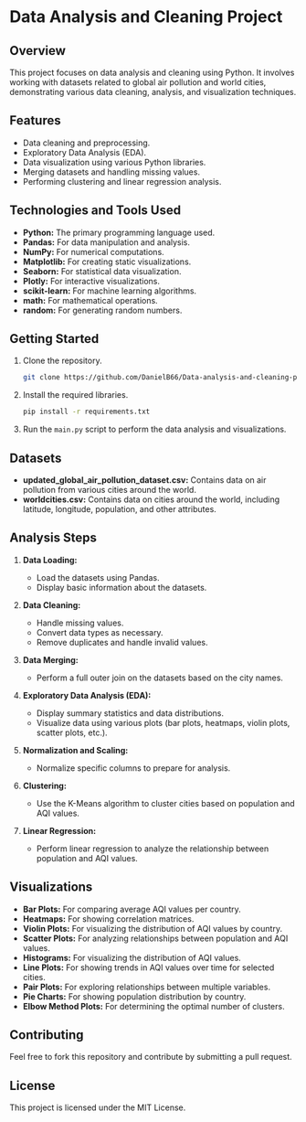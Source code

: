 # Data Analysis and Cleaning Project

## Overview
This project focuses on data analysis and cleaning using Python. It involves working with datasets related to global air pollution and world cities, demonstrating various data cleaning, analysis, and visualization techniques.

## Features
- Data cleaning and preprocessing.
- Exploratory Data Analysis (EDA).
- Data visualization using various Python libraries.
- Merging datasets and handling missing values.
- Performing clustering and linear regression analysis.

## Technologies and Tools Used
- **Python:** The primary programming language used.
- **Pandas:** For data manipulation and analysis.
- **NumPy:** For numerical computations.
- **Matplotlib:** For creating static visualizations.
- **Seaborn:** For statistical data visualization.
- **Plotly:** For interactive visualizations.
- **scikit-learn:** For machine learning algorithms.
- **math:** For mathematical operations.
- **random:** For generating random numbers.

## Getting Started
1. Clone the repository.
   ```sh
   git clone https://github.com/DanielB66/Data-analysis-and-cleaning-project
   ```
2. Install the required libraries.
   ```sh
   pip install -r requirements.txt
   ```
3. Run the `main.py` script to perform the data analysis and visualizations.

## Datasets
- **updated_global_air_pollution_dataset.csv:** Contains data on air pollution from various cities around the world.
- **worldcities.csv:** Contains data on cities around the world, including latitude, longitude, population, and other attributes.

## Analysis Steps
1. **Data Loading:**
   - Load the datasets using Pandas.
   - Display basic information about the datasets.

2. **Data Cleaning:**
   - Handle missing values.
   - Convert data types as necessary.
   - Remove duplicates and handle invalid values.

3. **Data Merging:**
   - Perform a full outer join on the datasets based on the city names.

4. **Exploratory Data Analysis (EDA):**
   - Display summary statistics and data distributions.
   - Visualize data using various plots (bar plots, heatmaps, violin plots, scatter plots, etc.).

5. **Normalization and Scaling:**
   - Normalize specific columns to prepare for analysis.

6. **Clustering:**
   - Use the K-Means algorithm to cluster cities based on population and AQI values.

7. **Linear Regression:**
   - Perform linear regression to analyze the relationship between population and AQI values.

## Visualizations
- **Bar Plots:** For comparing average AQI values per country.
- **Heatmaps:** For showing correlation matrices.
- **Violin Plots:** For visualizing the distribution of AQI values by country.
- **Scatter Plots:** For analyzing relationships between population and AQI values.
- **Histograms:** For visualizing the distribution of AQI values.
- **Line Plots:** For showing trends in AQI values over time for selected cities.
- **Pair Plots:** For exploring relationships between multiple variables.
- **Pie Charts:** For showing population distribution by country.
- **Elbow Method Plots:** For determining the optimal number of clusters.

## Contributing
Feel free to fork this repository and contribute by submitting a pull request.

## License
This project is licensed under the MIT License.
